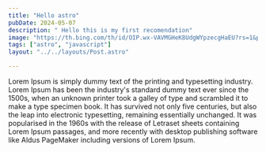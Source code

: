 ```yaml
---
title: "Hello astro"
pubDate: 2024-05-07
description: " Hello this is my first recomendation"
image: "https://th.bing.com/th/id/OIP.wx-VAVMGHeK8UdgWYpzecgHaEU?rs=1&pid=ImgDetMain"
tags: ["astro", "javascript"]
layout: "../../layouts/Post.astro"

---
```


Lorem Ipsum is simply dummy text of the printing and typesetting industry. Lorem Ipsum has been the industry's standard dummy text ever since the 1500s, when an unknown printer took a galley of type and scrambled it to make a type specimen book. It has survived not only five centuries, but also the leap into electronic typesetting, remaining essentially unchanged. It was popularised in the 1960s with the release of Letraset sheets containing Lorem Ipsum passages, and more recently with desktop publishing software like Aldus PageMaker including versions of Lorem Ipsum.

